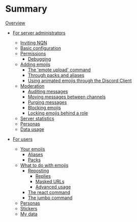 # Summary

[Overview](./overview.md)


- [For server administrators]()
  - [Inviting NQN](guild/inviting.md)
  - [Basic configuration](guild/settings.md)
  - [Permissions]()
    - [Debugging]()
  - [Adding emojis]()
    - [The 'emote upload' command]()
    - [Through packs and aliases]()
    - [Using animated emojis through the Discord Client]()
  - [Moderation]()
    - [Auditing messages]()
    - [Moving messages between channels]()
    - [Purging messages]()
    - [Blocking emojis]()
    - [Locking emojis behind a role]()
  - [Server statistics]()
  - [Personas]()
  - [Data usage]()

- [For users]()
  - [Your emojis](users/your_emojis.md)
    - [Aliases]()
    - [Packs]()
  - [What to do with emojis]()
    - [Reposting]()
      - [Replies]()
      - [Masked URLs]()
      - [Advanced usage]()
    - [The react command]()
    - [The jumbo command]()
  - [Personas]()
  - [Stickers]()
  - [My data]()